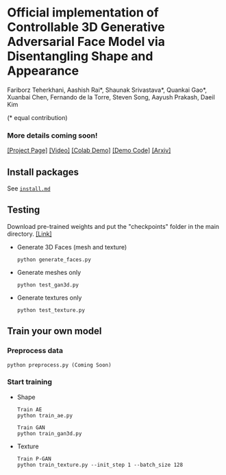 
# Official implementation of Controllable 3D Generative Adversarial Face Model via Disentangling Shape and Appearance

Fariborz Teherkhani, Aashish Rai*, Shaunak Srivastava*, Quankai Gao*, Xuanbai Chen, Fernando de la Torre, Steven Song, Aayush Prakash, Daeil Kim

(* equal contribution)

### More details coming soon!


[[Project Page]](https://aashishrai3799.github.io/3DFaceCAM) [[Video]](#) [[Colab Demo]](#) [[Demo Code]](#) [[Arxiv]](#) 


## Install packages 
See [`install.md`](docs/install.md)

## Testing

Download pre-trained weights and put the "checkpoints" folder in the main directory. [[Link]](https://drive.google.com/file/d/1hK31wVAoieRiVFydPxnx0MVpx6AnWN1-/view?usp=sharing)

- Generate 3D Faces (mesh and texture)
    ```
    python generate_faces.py
    ```
    
- Generate meshes only
    ```
    python test_gan3d.py
    ```
    
- Generate textures only
    ```
    python test_texture.py
    ```

## Train your own model

### Preprocess data

    python preprocess.py (Coming Soon)
    

### Start training

- Shape
    ```
    Train AE
    python train_ae.py 
    ```
    ```
    Train GAN
    python train_gan3d.py 
    ```

- Texture
    ```
    Train P-GAN
    python train_texture.py --init_step 1 --batch_size 128
    ```





